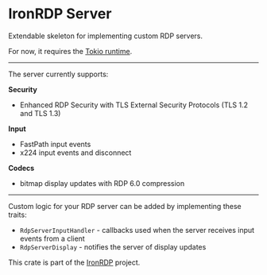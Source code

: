 # IronRDP Server

Extendable skeleton for implementing custom RDP servers.

For now, it requires the [Tokio runtime](https://tokio.rs/).

---

The server currently supports:

**Security**
 - Enhanced RDP Security with TLS External Security Protocols (TLS 1.2 and TLS 1.3)

**Input**
 - FastPath input events
 - x224 input events and disconnect

**Codecs**
 - bitmap display updates with RDP 6.0 compression

---

Custom logic for your RDP server can be added by implementing these traits:
 - `RdpServerInputHandler` - callbacks used when the server receives input events from a client
 - `RdpServerDisplay`      - notifies the server of display updates

This crate is part of the [IronRDP] project.

[IronRDP]: https://github.com/Devolutions/IronRDP
